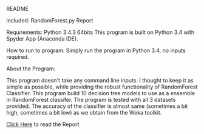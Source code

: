 README


included:
RandomForest.py
Report


Requirements:
Python 3.4.3 64bits
This program is built on Python 3.4 with Spyder App (Anaconda IDE).


How to run to program:
Simply run the program in Python 3.4, no inputs required.


About the Program:

This program doesn't take any command line inputs. I thought to keep it as simple as possible, while providing the robust functionality of RandomForest Classifier. This program build 10 decision tree models to use as a ensemble in RandomForest classifer. The program is tested with all 3 datasets provided. The accuracy of the classifier is almost same (sometimes a bit high, sometimes a bit low) as we obtain from the Weka toolkit.

<a href="http://khatrideepak.github.io/RandomForest/">Click Here</a> to read the Report

